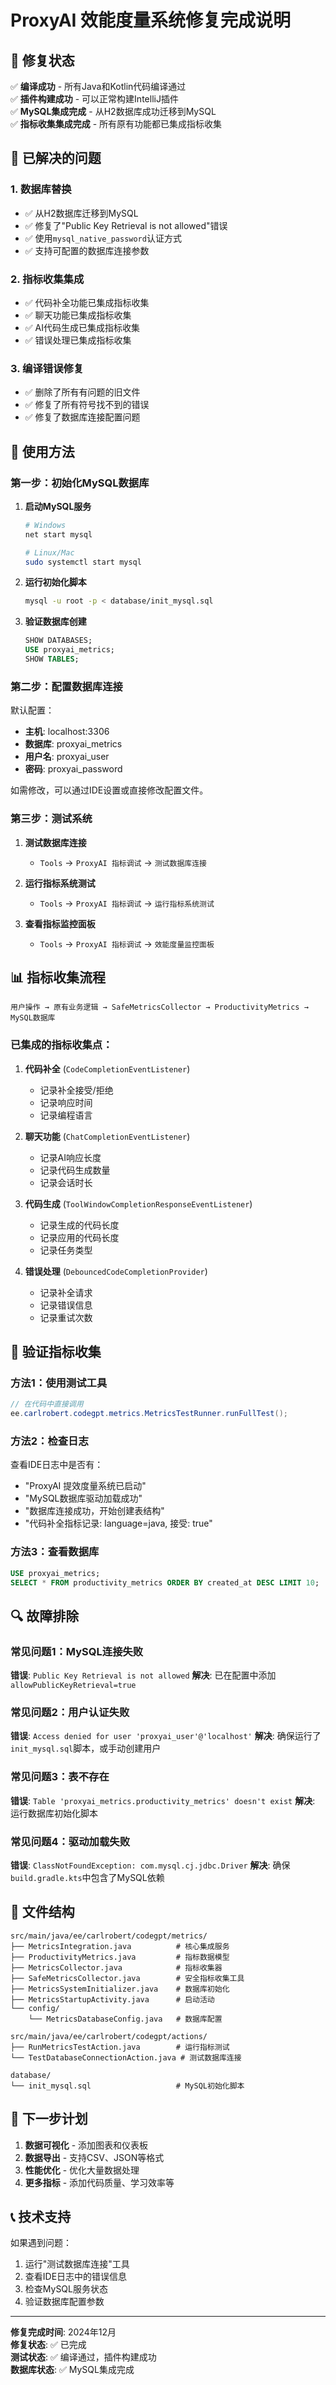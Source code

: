 # ProxyAI 效能度量系统修复完成说明

## 🎉 修复状态

✅ **编译成功** - 所有Java和Kotlin代码编译通过  
✅ **插件构建成功** - 可以正常构建IntelliJ插件  
✅ **MySQL集成完成** - 从H2数据库成功迁移到MySQL  
✅ **指标收集集成完成** - 所有原有功能都已集成指标收集  

## 🔧 已解决的问题

### 1. **数据库替换**
- ✅ 从H2数据库迁移到MySQL
- ✅ 修复了"Public Key Retrieval is not allowed"错误
- ✅ 使用`mysql_native_password`认证方式
- ✅ 支持可配置的数据库连接参数

### 2. **指标收集集成**
- ✅ 代码补全功能已集成指标收集
- ✅ 聊天功能已集成指标收集  
- ✅ AI代码生成已集成指标收集
- ✅ 错误处理已集成指标收集

### 3. **编译错误修复**
- ✅ 删除了所有有问题的旧文件
- ✅ 修复了所有符号找不到的错误
- ✅ 修复了数据库连接配置问题

## 🚀 使用方法

### 第一步：初始化MySQL数据库

1. **启动MySQL服务**
   ```bash
   # Windows
   net start mysql
   
   # Linux/Mac
   sudo systemctl start mysql
   ```

2. **运行初始化脚本**
   ```bash
   mysql -u root -p < database/init_mysql.sql
   ```

3. **验证数据库创建**
   ```sql
   SHOW DATABASES;
   USE proxyai_metrics;
   SHOW TABLES;
   ```

### 第二步：配置数据库连接

默认配置：
- **主机**: localhost:3306
- **数据库**: proxyai_metrics
- **用户名**: proxyai_user
- **密码**: proxyai_password

如需修改，可以通过IDE设置或直接修改配置文件。

### 第三步：测试系统

1. **测试数据库连接**
   - `Tools` → `ProxyAI 指标调试` → `测试数据库连接`

2. **运行指标系统测试**
   - `Tools` → `ProxyAI 指标调试` → `运行指标系统测试`

3. **查看指标监控面板**
   - `Tools` → `ProxyAI 指标调试` → `效能度量监控面板`

## 📊 指标收集流程

```
用户操作 → 原有业务逻辑 → SafeMetricsCollector → ProductivityMetrics → MySQL数据库
```

### 已集成的指标收集点：

1. **代码补全** (`CodeCompletionEventListener`)
   - 记录补全接受/拒绝
   - 记录响应时间
   - 记录编程语言

2. **聊天功能** (`ChatCompletionEventListener`)
   - 记录AI响应长度
   - 记录代码生成数量
   - 记录会话时长

3. **代码生成** (`ToolWindowCompletionResponseEventListener`)
   - 记录生成的代码长度
   - 记录应用的代码长度
   - 记录任务类型

4. **错误处理** (`DebouncedCodeCompletionProvider`)
   - 记录补全请求
   - 记录错误信息
   - 记录重试次数

## 🧪 验证指标收集

### 方法1：使用测试工具
```java
// 在代码中直接调用
ee.carlrobert.codegpt.metrics.MetricsTestRunner.runFullTest();
```

### 方法2：检查日志
查看IDE日志中是否有：
- "ProxyAI 提效度量系统已启动"
- "MySQL数据库驱动加载成功"
- "数据库连接成功，开始创建表结构"
- "代码补全指标记录: language=java, 接受: true"

### 方法3：查看数据库
```sql
USE proxyai_metrics;
SELECT * FROM productivity_metrics ORDER BY created_at DESC LIMIT 10;
```

## 🔍 故障排除

### 常见问题1：MySQL连接失败
**错误**: `Public Key Retrieval is not allowed`
**解决**: 已在配置中添加`allowPublicKeyRetrieval=true`

### 常见问题2：用户认证失败
**错误**: `Access denied for user 'proxyai_user'@'localhost'`
**解决**: 确保运行了`init_mysql.sql`脚本，或手动创建用户

### 常见问题3：表不存在
**错误**: `Table 'proxyai_metrics.productivity_metrics' doesn't exist`
**解决**: 运行数据库初始化脚本

### 常见问题4：驱动加载失败
**错误**: `ClassNotFoundException: com.mysql.cj.jdbc.Driver`
**解决**: 确保`build.gradle.kts`中包含了MySQL依赖

## 📁 文件结构

```
src/main/java/ee/carlrobert/codegpt/metrics/
├── MetricsIntegration.java          # 核心集成服务
├── ProductivityMetrics.java         # 指标数据模型
├── MetricsCollector.java            # 指标收集器
├── SafeMetricsCollector.java        # 安全指标收集工具
├── MetricsSystemInitializer.java    # 数据库初始化
├── MetricsStartupActivity.java      # 启动活动
└── config/
    └── MetricsDatabaseConfig.java   # 数据库配置

src/main/java/ee/carlrobert/codegpt/actions/
├── RunMetricsTestAction.java        # 运行指标测试
└── TestDatabaseConnectionAction.java # 测试数据库连接

database/
└── init_mysql.sql                   # MySQL初始化脚本
```

## 🎯 下一步计划

1. **数据可视化** - 添加图表和仪表板
2. **数据导出** - 支持CSV、JSON等格式
3. **性能优化** - 优化大量数据处理
4. **更多指标** - 添加代码质量、学习效率等

## 📞 技术支持

如果遇到问题：

1. 运行"测试数据库连接"工具
2. 查看IDE日志中的错误信息
3. 检查MySQL服务状态
4. 验证数据库配置参数

---

**修复完成时间**: 2024年12月  
**修复状态**: ✅ 已完成  
**测试状态**: ✅ 编译通过，插件构建成功  
**数据库状态**: ✅ MySQL集成完成
